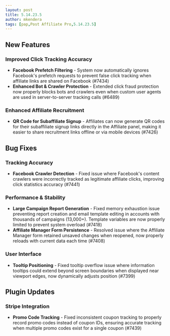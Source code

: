 ```yaml
---
layout: post
title: 5.14.23.5
author: mkendera
tags: [pap,Post Affiliate Pro,5.14.23.5]
---
```


## New Features

### Improved Click Tracking Accuracy
- **Facebook Prefetch Filtering** - System now automatically ignores Facebook's prefetch requests to prevent false click tracking when affiliate links are shared on Facebook (#7434)
- **Enhanced Bot & Crawler Protection** - Extended click fraud protection now properly blocks bots and crawlers even when custom user agents are used in server-to-server tracking calls (#6489)

### Enhanced Affiliate Recruitment
- **QR Code for Subaffiliate Signup** - Affiliates can now generate QR codes for their subaffiliate signup links directly in the Affiliate panel, making it easier to share recruitment links offline or via mobile devices (#7426)

## Bug Fixes

### Tracking Accuracy
- **Facebook Crawler Detection** - Fixed issue where Facebook's content crawlers were incorrectly tracked as legitimate affiliate clicks, improving click statistics accuracy (#7441)

### Performance & Stability
- **Large Campaign Report Generation** - Fixed memory exhaustion issue preventing report creation and email template editing in accounts with thousands of campaigns (13,000+). Template variables are now properly limited to prevent system overload (#7418)
- **Affiliate Manager Form Persistence** - Resolved issue where the Affiliate Manager form retained unsaved changes when reopened, now properly reloads with current data each time (#7408)

### User Interface
- **Tooltip Positioning** - Fixed tooltip overflow issue where information tooltips could extend beyond screen boundaries when displayed near viewport edges, now dynamically adjusts position (#7399)

## Plugin Updates

### Stripe Integration
- **Promo Code Tracking** - Fixed inconsistent coupon tracking to properly record promo codes instead of coupon IDs, ensuring accurate tracking when multiple promo codes exist for a single coupon (#7439)
